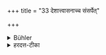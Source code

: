 +++
title = "33 देशात्त्वासनाच्च संसर्पेत्"

+++

<details><summary>Bühler</summary>

33. But he shall leave his place and his seat, (in order to show him honour.)
</details>

<details><summary>हरदत्त-टीका</summary>

## सूत्रम्
देशात्वासनाच संसर्पेत् ॥ ३३॥  
## टिप्पनी
किं तु देशादासनाच्च संसर्पेत्तस्य सम्मानार्थम् ॥ ३३ ॥
</details>
